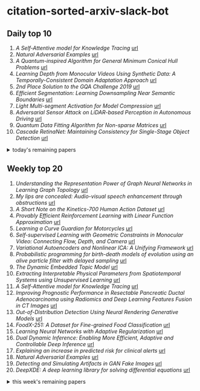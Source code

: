 # citation-sorted-arxiv-slack-bot

## Daily top 10
1. *A Self-Attentive model for Knowledge Tracing* [url](http://arxiv.org/abs/1907.06837v1)
2. *Natural Adversarial Examples* [url](http://arxiv.org/abs/1907.07174v1)
3. *A Quantum-inspired Algorithm for General Minimum Conical Hull Problems* [url](http://arxiv.org/abs/1907.06814v1)
4. *Learning Depth from Monocular Videos Using Synthetic Data: A Temporally-Consistent Domain Adaptation Approach* [url](http://arxiv.org/abs/1907.06882v1)
5. *2nd Place Solution to the GQA Challenge 2019* [url](http://arxiv.org/abs/1907.06794v1)
6. *Efficient Segmentation: Learning Downsampling Near Semantic Boundaries* [url](http://arxiv.org/abs/1907.07156v1)
7. *Light Multi-segment Activation for Model Compression* [url](http://arxiv.org/abs/1907.06870v1)
8. *Adversarial Sensor Attack on LiDAR-based Perception in Autonomous Driving* [url](http://arxiv.org/abs/1907.06826v1)
9. *Quantum Data Fitting Algorithm for Non-sparse Matrices* [url](http://arxiv.org/abs/1907.06949v1)
10. *Cascade RetinaNet: Maintaining Consistency for Single-Stage Object Detection* [url](http://arxiv.org/abs/1907.06881v1)
<details><summary>today's remaining papers</summary>
  <ol start=11>
    <li><i>Uncertainty-aware Self-ensembling Model for Semi-supervised 3D Left Atrium Segmentation</i> <a href="http://arxiv.org/abs/1907.07034v1">url</a></li>
    <li><i>A General Framework for Uncertainty Estimation in Deep Learning</i> <a href="http://arxiv.org/abs/1907.06890v1">url</a></li>
    <li><i>Latent Adversarial Defence with Boundary-guided Generation</i> <a href="http://arxiv.org/abs/1907.07001v1">url</a></li>
    <li><i>Anatomically-Informed Multiple Linear Assignment Problems for White Matter Bundle Segmentation</i> <a href="http://arxiv.org/abs/1907.07077v1">url</a></li>
    <li><i>Are We Really Making Much Progress? A Worrying Analysis of Recent Neural Recommendation Approaches</i> <a href="http://arxiv.org/abs/1907.06902v1">url</a></li>
    <li><i>Perception of visual numerosity in humans and machines</i> <a href="http://arxiv.org/abs/1907.06996v1">url</a></li>
    <li><i>Stochastic gradient Markov chain Monte Carlo</i> <a href="http://arxiv.org/abs/1907.06986v1">url</a></li>
    <li><i>Single-bit-per-weight deep convolutional neural networks without batch-normalization layers for embedded systems</i> <a href="http://arxiv.org/abs/1907.06916v1">url</a></li>
    <li><i>Semi-supervised Breast Lesion Detection in Ultrasound Video Based on Temporal Coherence</i> <a href="http://arxiv.org/abs/1907.06941v1">url</a></li>
    <li><i>On the ''steerability" of generative adversarial networks</i> <a href="http://arxiv.org/abs/1907.07171v1">url</a></li>
    <li><i>A Unified Deep Framework for Joint 3D Pose Estimation and Action Recognition from a Single RGB Camera</i> <a href="http://arxiv.org/abs/1907.06968v1">url</a></li>
    <li><i>Machine learning without a feature set for detecting bursts in the EEG of preterm infants</i> <a href="http://arxiv.org/abs/1907.06943v1">url</a></li>
    <li><i>Separable Convolutional LSTMs for Faster Video Segmentation</i> <a href="http://arxiv.org/abs/1907.06876v1">url</a></li>
    <li><i>Neural Language Model Based Training Data Augmentation for Weakly Supervised Early Rumor Detection</i> <a href="http://arxiv.org/abs/1907.07033v1">url</a></li>
    <li><i>How much real data do we actually need: Analyzing object detection performance using synthetic and real data</i> <a href="http://arxiv.org/abs/1907.07061v1">url</a></li>
    <li><i>X-Net: Brain Stroke Lesion Segmentation Based on Depthwise Separable Convolution and Long-range Dependencies</i> <a href="http://arxiv.org/abs/1907.07000v1">url</a></li>
    <li><i>Adaptive Prior Selection for Repertoire-based Online Learning in Robotics</i> <a href="http://arxiv.org/abs/1907.07029v1">url</a></li>
    <li><i>Pedestrian Tracking by Probabilistic Data Association and Correspondence Embeddings</i> <a href="http://arxiv.org/abs/1907.07045v1">url</a></li>
    <li><i>AirwayNet: A Voxel-Connectivity Aware Approach for Accurate Airway Segmentation Using Convolutional Neural Networks</i> <a href="http://arxiv.org/abs/1907.06852v1">url</a></li>
    <li><i>Efficient Autonomy Validation in Simulation with Adaptive Stress Testing</i> <a href="http://arxiv.org/abs/1907.06795v1">url</a></li>
    <li><i>Instant Motion Tracking and Its Applications to Augmented Reality</i> <a href="http://arxiv.org/abs/1907.06796v1">url</a></li>
    <li><i>Improved Reinforcement Learning through Imitation Learning Pretraining Towards Image-based Autonomous Driving</i> <a href="http://arxiv.org/abs/1907.06838v1">url</a></li>
    <li><i>Meta-Learning for Black-box Optimization</i> <a href="http://arxiv.org/abs/1907.06901v1">url</a></li>
    <li><i>Explaining Classifiers with Causal Concept Effect (CaCE)</i> <a href="http://arxiv.org/abs/1907.07165v1">url</a></li>
    <li><i>CLCI-Net: Cross-Level fusion and Context Inference Networks for Lesion Segmentation of Chronic Stroke</i> <a href="http://arxiv.org/abs/1907.07008v1">url</a></li>
    <li><i>Mediation Challenges and Socio-Technical Gaps for Explainable Deep Learning Applications</i> <a href="http://arxiv.org/abs/1907.07178v1">url</a></li>
    <li><i>Fused Detection of Retinal Biomarkers in OCT Volumes</i> <a href="http://arxiv.org/abs/1907.06955v1">url</a></li>
    <li><i>Improving Semantic Segmentation via Dilated Affinity</i> <a href="http://arxiv.org/abs/1907.07011v1">url</a></li>
    <li><i>Selection Heuristics on Semantic Genetic Programming for Classification Problems</i> <a href="http://arxiv.org/abs/1907.07066v1">url</a></li>
    <li><i>Fast, Provably convergent IRLS Algorithm for p-norm Linear Regression</i> <a href="http://arxiv.org/abs/1907.07167v1">url</a></li>
    <li><i>Structured Variational Inference in Unstable Gaussian Process State Space Models</i> <a href="http://arxiv.org/abs/1907.07035v1">url</a></li>
    <li><i>The Tradeoff Between Privacy and Accuracy in Anomaly Detection Using Federated XGBoost</i> <a href="http://arxiv.org/abs/1907.07157v1">url</a></li>
    <li><i>The Bregman-Tweedie Classification Model</i> <a href="http://arxiv.org/abs/1907.06923v1">url</a></li>
    <li><i>An Inter-Layer Weight Prediction and Quantization for Deep Neural Networks based on a Smoothly Varying Weight Hypothesis</i> <a href="http://arxiv.org/abs/1907.06835v1">url</a></li>
    <li><i>Data Selection for training Semantic Segmentation CNNs with cross-dataset weak supervision</i> <a href="http://arxiv.org/abs/1907.07023v1">url</a></li>
    <li><i>The Quantum Version Of Classification Decision Tree Constructing Algorithm C5.0</i> <a href="http://arxiv.org/abs/1907.06840v1">url</a></li>
    <li><i>Mango Tree Net -- A fully convolutional network for semantic segmentation and individual crown detection of mango trees</i> <a href="http://arxiv.org/abs/1907.06915v1">url</a></li>
    <li><i>Deep inspection: an electrical distribution pole parts study via deep neural networks</i> <a href="http://arxiv.org/abs/1907.06844v1">url</a></li>
    <li><i>Stereo-based terrain traversability analysis using normal-based segmentation and superpixel surface analysis</i> <a href="http://arxiv.org/abs/1907.06823v1">url</a></li>
    <li><i>Evaluating Explanation Without Ground Truth in Interpretable Machine Learning</i> <a href="http://arxiv.org/abs/1907.06831v1">url</a></li>
    <li><i>Predicting Next-Season Designs on High Fashion Runway</i> <a href="http://arxiv.org/abs/1907.07161v1">url</a></li>
    <li><i>Speed estimation evaluation on the KITTI benchmark based on motion and monocular depth information</i> <a href="http://arxiv.org/abs/1907.06989v1">url</a></li>
    <li><i>Information processing constraints in travel behaviour modelling: A generative learning approach</i> <a href="http://arxiv.org/abs/1907.07036v1">url</a></li>
    <li><i>EnforceNet: Monocular Camera Localization in Large Scale Indoor Sparse LiDAR Point Cloud</i> <a href="http://arxiv.org/abs/1907.07160v1">url</a></li>
    <li><i>A Two-Stage Approach to Multivariate Linear Regression with Sparsely Mismatched Data</i> <a href="http://arxiv.org/abs/1907.07148v1">url</a></li>
    <li><i>SGD momentum optimizer with step estimation by online parabola model</i> <a href="http://arxiv.org/abs/1907.07063v1">url</a></li>
    <li><i>Random projections and sampling algorithms for clustering of high-dimensional polygonal curves</i> <a href="http://arxiv.org/abs/1907.06969v1">url</a></li>
    <li><i>Human Pose Estimation for Real-World Crowded Scenarios</i> <a href="http://arxiv.org/abs/1907.06922v1">url</a></li>
    <li><i>The continuous Bernoulli: fixing a pervasive error in variational autoencoders</i> <a href="http://arxiv.org/abs/1907.06845v1">url</a></li>
    <li><i>Graph Interpolating Activation Improves Both Natural and Robust Accuracies in Data-Efficient Deep Learning</i> <a href="http://arxiv.org/abs/1907.06800v1">url</a></li>
  </ol>
</details>

## Weekly top 20
1. *Understanding the Representation Power of Graph Neural Networks in Learning Graph Topology* [url](http://arxiv.org/abs/1907.05008v1)
2. *My lips are concealed: Audio-visual speech enhancement through obstructions* [url](http://arxiv.org/abs/1907.04975v1)
3. *A Short Note on the Kinetics-700 Human Action Dataset* [url](http://arxiv.org/abs/1907.06987v1)
4. *Provably Efficient Reinforcement Learning with Linear Function Approximation* [url](http://arxiv.org/abs/1907.05388v1)
5. *Learning a Curve Guardian for Motorcycles* [url](http://arxiv.org/abs/1907.05738v1)
6. *Self-supervised Learning with Geometric Constraints in Monocular Video: Connecting Flow, Depth, and Camera* [url](http://arxiv.org/abs/1907.05820v1)
7. *Variational Autoencoders and Nonlinear ICA: A Unifying Framework* [url](http://arxiv.org/abs/1907.04809v1)
8. *Probabilistic programming for birth-death models of evolution using an alive particle filter with delayed sampling* [url](http://arxiv.org/abs/1907.04615v1)
9. *The Dynamic Embedded Topic Model* [url](http://arxiv.org/abs/1907.05545v1)
10. *Extracting Interpretable Physical Parameters from Spatiotemporal Systems using Unsupervised Learning* [url](http://arxiv.org/abs/1907.06011v1)
11. *A Self-Attentive model for Knowledge Tracing* [url](http://arxiv.org/abs/1907.06837v1)
12. *Improving Prognostic Performance in Resectable Pancreatic Ductal Adenocarcinoma using Radiomics and Deep Learning Features Fusion in CT Images* [url](http://arxiv.org/abs/1907.04822v1)
13. *Out-of-Distribution Detection Using Neural Rendering Generative Models* [url](http://arxiv.org/abs/1907.04572v1)
14. *FoodX-251: A Dataset for Fine-grained Food Classification* [url](http://arxiv.org/abs/1907.06167v1)
15. *Learning Neural Networks with Adaptive Regularization* [url](http://arxiv.org/abs/1907.06288v1)
16. *Dual Dynamic Inference: Enabling More Efficient, Adaptive and Controllable Deep Inference* [url](http://arxiv.org/abs/1907.04523v1)
17. *Explaining an increase in predicted risk for clinical alerts* [url](http://arxiv.org/abs/1907.04911v1)
18. *Natural Adversarial Examples* [url](http://arxiv.org/abs/1907.07174v1)
19. *Detecting and Simulating Artifacts in GAN Fake Images* [url](http://arxiv.org/abs/1907.06515v1)
20. *DeepXDE: A deep learning library for solving differential equations* [url](http://arxiv.org/abs/1907.04502v1)
<details><summary>this week's remaining papers</summary>
  <ol start=21>
    <li><i>A Quantum-inspired Algorithm for General Minimum Conical Hull Problems</i> <a href="http://arxiv.org/abs/1907.06814v1">url</a></li>
    <li><i>Learning Depth from Monocular Videos Using Synthetic Data: A Temporally-Consistent Domain Adaptation Approach</i> <a href="http://arxiv.org/abs/1907.06882v1">url</a></li>
    <li><i>Efficient Video Generation on Complex Datasets</i> <a href="http://arxiv.org/abs/1907.06571v1">url</a></li>
    <li><i>Slow Feature Analysis for Human Action Recognition</i> <a href="http://arxiv.org/abs/1907.06670v1">url</a></li>
    <li><i>ALFA: Agglomerative Late Fusion Algorithm for Object Detection</i> <a href="http://arxiv.org/abs/1907.06067v1">url</a></li>
    <li><i>Neural Embedding for Physical Manipulations</i> <a href="http://arxiv.org/abs/1907.06143v1">url</a></li>
    <li><i>Enhanced generative adversarial network for 3D brain MRI super-resolution</i> <a href="http://arxiv.org/abs/1907.04835v1">url</a></li>
    <li><i>Large Memory Layers with Product Keys</i> <a href="http://arxiv.org/abs/1907.05242v1">url</a></li>
    <li><i>And the Bit Goes Down: Revisiting the Quantization of Neural Networks</i> <a href="http://arxiv.org/abs/1907.05686v1">url</a></li>
    <li><i>Enabling Multi-Shell b-Value Generalizability of Data-Driven Diffusion Models with Deep SHORE</i> <a href="http://arxiv.org/abs/1907.06319v1">url</a></li>
    <li><i>2nd Place Solution to the GQA Challenge 2019</i> <a href="http://arxiv.org/abs/1907.06794v1">url</a></li>
    <li><i>Efficient Segmentation: Learning Downsampling Near Semantic Boundaries</i> <a href="http://arxiv.org/abs/1907.07156v1">url</a></li>
    <li><i>Deep Model Compression via Filter Auto-sampling</i> <a href="http://arxiv.org/abs/1907.05642v1">url</a></li>
    <li><i>Evolutionary Multi-Objective Optimization Driven by Generative Adversarial Networks</i> <a href="http://arxiv.org/abs/1907.04482v1">url</a></li>
    <li><i>Deep Sequential Mosaicking of Fetoscopic Videos</i> <a href="http://arxiv.org/abs/1907.06543v1">url</a></li>
    <li><i>Change point detection for graphical models in presence of missing values</i> <a href="http://arxiv.org/abs/1907.05409v1">url</a></li>
    <li><i>The Landscape of Non-convex Empirical Risk with Degenerate Population Risk</i> <a href="http://arxiv.org/abs/1907.05520v1">url</a></li>
    <li><i>What does it mean to understand a neural network?</i> <a href="http://arxiv.org/abs/1907.06374v1">url</a></li>
    <li><i>Grounding Value Alignment with Ethical Principles</i> <a href="http://arxiv.org/abs/1907.05447v1">url</a></li>
    <li><i>A Highly Efficient Distributed Deep Learning System For Automatic Speech Recognition</i> <a href="http://arxiv.org/abs/1907.05701v1">url</a></li>
    <li><i>MIPaaL: Mixed Integer Program as a Layer</i> <a href="http://arxiv.org/abs/1907.05912v1">url</a></li>
    <li><i>Batch-Shaped Channel Gated Networks</i> <a href="http://arxiv.org/abs/1907.06627v1">url</a></li>
    <li><i>Dual Extrapolation for Sparse Generalized Linear Models</i> <a href="http://arxiv.org/abs/1907.05830v1">url</a></li>
    <li><i>A Neural Architecture for Designing Truthful and Efficient Auctions</i> <a href="http://arxiv.org/abs/1907.05181v1">url</a></li>
    <li><i>A Modular Task-oriented Dialogue System Using a Neural Mixture-of-Experts</i> <a href="http://arxiv.org/abs/1907.05346v1">url</a></li>
    <li><i>GraphSAINT: Graph Sampling Based Inductive Learning Method</i> <a href="http://arxiv.org/abs/1907.04931v1">url</a></li>
    <li><i>Fetal Pose Estimation in Volumetric MRI using a 3D Convolution Neural Network</i> <a href="http://arxiv.org/abs/1907.04500v1">url</a></li>
    <li><i>LakhNES: Improving multi-instrumental music generation with cross-domain pre-training</i> <a href="http://arxiv.org/abs/1907.04868v1">url</a></li>
    <li><i>Adversarial Objects Against LiDAR-Based Autonomous Driving Systems</i> <a href="http://arxiv.org/abs/1907.05418v1">url</a></li>
    <li><i>Gesture-to-Gesture Translation in the Wild via Category-Independent Conditional Maps</i> <a href="http://arxiv.org/abs/1907.05916v1">url</a></li>
    <li><i>Activitynet 2019 Task 3: Exploring Contexts for Dense Captioning Events in Videos</i> <a href="http://arxiv.org/abs/1907.05092v1">url</a></li>
    <li><i>Light Multi-segment Activation for Model Compression</i> <a href="http://arxiv.org/abs/1907.06870v1">url</a></li>
    <li><i>Bayesian Synthesis of Probabilistic Programs for Automatic Data Modeling</i> <a href="http://arxiv.org/abs/1907.06249v1">url</a></li>
    <li><i>Adversarial Sensor Attack on LiDAR-based Perception in Autonomous Driving</i> <a href="http://arxiv.org/abs/1907.06826v1">url</a></li>
    <li><i>Assessing postural instability during cerebral hypoperfusion using sub-millimeter monocular 3D sway tracking</i> <a href="http://arxiv.org/abs/1907.05376v1">url</a></li>
    <li><i>Quantum Data Fitting Algorithm for Non-sparse Matrices</i> <a href="http://arxiv.org/abs/1907.06949v1">url</a></li>
    <li><i>Cascade RetinaNet: Maintaining Consistency for Single-Stage Object Detection</i> <a href="http://arxiv.org/abs/1907.06881v1">url</a></li>
    <li><i>Unsupervised Adversarial Attacks on Deep Feature-based Retrieval with GAN</i> <a href="http://arxiv.org/abs/1907.05793v1">url</a></li>
    <li><i>Environment Reconstruction with Hidden Confounders for Reinforcement Learning based Recommendation</i> <a href="http://arxiv.org/abs/1907.06584v1">url</a></li>
    <li><i>Faster Neural Network Training with Data Echoing</i> <a href="http://arxiv.org/abs/1907.05550v1">url</a></li>
    <li><i>Learning to Reason with Relational Video Representation for Question Answering</i> <a href="http://arxiv.org/abs/1907.04553v1">url</a></li>
    <li><i>Deep learning-based color holographic microscopy</i> <a href="http://arxiv.org/abs/1907.06727v1">url</a></li>
    <li><i>Uncertainty-aware Self-ensembling Model for Semi-supervised 3D Left Atrium Segmentation</i> <a href="http://arxiv.org/abs/1907.07034v1">url</a></li>
    <li><i>A General Framework for Uncertainty Estimation in Deep Learning</i> <a href="http://arxiv.org/abs/1907.06890v1">url</a></li>
    <li><i>Addressing Delayed Feedback for Continuous Training with Neural Networks in CTR prediction</i> <a href="http://arxiv.org/abs/1907.06558v1">url</a></li>
    <li><i>Multi-Task Recurrent Convolutional Network with Correlation Loss for Surgical Video Analysis</i> <a href="http://arxiv.org/abs/1907.06099v1">url</a></li>
    <li><i>Discriminative Active Learning</i> <a href="http://arxiv.org/abs/1907.06347v1">url</a></li>
    <li><i>Understanding Deep Learning Techniques for Image Segmentation</i> <a href="http://arxiv.org/abs/1907.06119v1">url</a></li>
    <li><i>AVD: Adversarial Video Distillation</i> <a href="http://arxiv.org/abs/1907.05640v1">url</a></li>
    <li><i>k-hop Graph Neural Networks</i> <a href="http://arxiv.org/abs/1907.06051v1">url</a></li>
    <li><i>Learning to learn with quantum neural networks via classical neural networks</i> <a href="http://arxiv.org/abs/1907.05415v1">url</a></li>
    <li><i>Rethinking RGB-D Salient Object Detection: Models, Datasets, and Large-Scale Benchmarks</i> <a href="http://arxiv.org/abs/1907.06781v1">url</a></li>
    <li><i>Exploration by Optimisation in Partial Monitoring</i> <a href="http://arxiv.org/abs/1907.05772v1">url</a></li>
    <li><i>Counterfactual Reasoning for Fair Clinical Risk Prediction</i> <a href="http://arxiv.org/abs/1907.06260v1">url</a></li>
    <li><i>Latent Adversarial Defence with Boundary-guided Generation</i> <a href="http://arxiv.org/abs/1907.07001v1">url</a></li>
    <li><i>Convergence Analysis of Machine Learning Algorithms for the Numerical Solution of Mean Field Control and Games: I -- The Ergodic Case</i> <a href="http://arxiv.org/abs/1907.05980v1">url</a></li>
    <li><i>Deep-Learning for Tidemark Segmentation in Human Osteochondral Tissues Imaged with Micro-computed Tomography</i> <a href="http://arxiv.org/abs/1907.05089v1">url</a></li>
    <li><i>Vision-and-Dialog Navigation</i> <a href="http://arxiv.org/abs/1907.04957v1">url</a></li>
    <li><i>Federated Reinforcement Distillation with Proxy Experience Memory</i> <a href="http://arxiv.org/abs/1907.06536v1">url</a></li>
    <li><i>Multi-hop Federated Private Data Augmentation with Sample Compression</i> <a href="http://arxiv.org/abs/1907.06426v1">url</a></li>
    <li><i>Noise-Stable Rigid Graphs for Euclidean Embedding</i> <a href="http://arxiv.org/abs/1907.06441v1">url</a></li>
    <li><i>Barnes-Hut Approximation for Point SetGeodesic Shooting</i> <a href="http://arxiv.org/abs/1907.04834v1">url</a></li>
    <li><i>Preselection Bandits under the Plackett-Luce Model</i> <a href="http://arxiv.org/abs/1907.06123v1">url</a></li>
    <li><i>Towards Probabilistic Generative Models Harnessing Graph Neural Networks for Disease-Gene Prediction</i> <a href="http://arxiv.org/abs/1907.05628v1">url</a></li>
    <li><i>Perturbation theory approach to study the latent space degeneracy of Variational Autoencoders</i> <a href="http://arxiv.org/abs/1907.05267v1">url</a></li>
    <li><i>Learning the Wireless V2I Channels Using Deep Neural Networks</i> <a href="http://arxiv.org/abs/1907.04831v1">url</a></li>
    <li><i>Multi-scale Graph-based Grading for Alzheimer's Disease Prediction</i> <a href="http://arxiv.org/abs/1907.06625v1">url</a></li>
    <li><i>Bayesian Optimization in Variational Latent Spaces with Dynamic Compression</i> <a href="http://arxiv.org/abs/1907.04796v1">url</a></li>
    <li><i>Revealing posturographic features associated with the risk of falling in patients with Parkinsonian syndromes via machine learning</i> <a href="http://arxiv.org/abs/1907.06614v1">url</a></li>
    <li><i>Anatomically-Informed Multiple Linear Assignment Problems for White Matter Bundle Segmentation</i> <a href="http://arxiv.org/abs/1907.07077v1">url</a></li>
    <li><i>Low-rank matrix completion and denoising under Poisson noise</i> <a href="http://arxiv.org/abs/1907.05325v1">url</a></li>
    <li><i>Cross-Domain Complementary Learning with Synthetic Data for Multi-Person Part Segmentation</i> <a href="http://arxiv.org/abs/1907.05193v1">url</a></li>
    <li><i>Why Blocking Targeted Adversarial Perturbations Impairs the Ability to Learn</i> <a href="http://arxiv.org/abs/1907.05718v1">url</a></li>
    <li><i>Are We Really Making Much Progress? A Worrying Analysis of Recent Neural Recommendation Approaches</i> <a href="http://arxiv.org/abs/1907.06902v1">url</a></li>
    <li><i>Perception of visual numerosity in humans and machines</i> <a href="http://arxiv.org/abs/1907.06996v1">url</a></li>
    <li><i>PC-DARTS: Partial Channel Connections for Memory-Efficient Differentiable Architecture Search</i> <a href="http://arxiv.org/abs/1907.05737v1">url</a></li>
    <li><i>Making AI Forget You: Data Deletion in Machine Learning</i> <a href="http://arxiv.org/abs/1907.05012v1">url</a></li>
    <li><i>Subspace Determination through Local Intrinsic Dimensional Decomposition: Theory and Experimentation</i> <a href="http://arxiv.org/abs/1907.06771v1">url</a></li>
    <li><i>Stochastic gradient Markov chain Monte Carlo</i> <a href="http://arxiv.org/abs/1907.06986v1">url</a></li>
    <li><i>R-Transformer: Recurrent Neural Network Enhanced Transformer</i> <a href="http://arxiv.org/abs/1907.05572v1">url</a></li>
    <li><i>Single-bit-per-weight deep convolutional neural networks without batch-normalization layers for embedded systems</i> <a href="http://arxiv.org/abs/1907.06916v1">url</a></li>
    <li><i>Sparse Networks from Scratch: Faster Training without Losing Performance</i> <a href="http://arxiv.org/abs/1907.04840v1">url</a></li>
    <li><i>Semi-supervised Breast Lesion Detection in Ultrasound Video Based on Temporal Coherence</i> <a href="http://arxiv.org/abs/1907.06941v1">url</a></li>
    <li><i>Sequence Level Semantics Aggregation for Video Object Detection</i> <a href="http://arxiv.org/abs/1907.06390v1">url</a></li>
    <li><i>Evaluation of Retinal Image Quality Assessment Networks in Different Color-spaces</i> <a href="http://arxiv.org/abs/1907.05345v1">url</a></li>
    <li><i>Gated-SCNN: Gated Shape CNNs for Semantic Segmentation</i> <a href="http://arxiv.org/abs/1907.05740v1">url</a></li>
    <li><i>More Supervision, Less Computation: Statistical-Computational Tradeoffs in Weakly Supervised Learning</i> <a href="http://arxiv.org/abs/1907.06257v1">url</a></li>
    <li><i>Smile, be Happy :) Emoji Embedding for Visual Sentiment Analysis</i> <a href="http://arxiv.org/abs/1907.06160v1">url</a></li>
    <li><i>Learning a Behavior Model of Hybrid Systems Through Combining Model-Based Testing and Machine Learning (Full Version)</i> <a href="http://arxiv.org/abs/1907.04708v1">url</a></li>
    <li><i>Gain with no Pain: Efficient Kernel-PCA by Nyström Sampling</i> <a href="http://arxiv.org/abs/1907.05226v1">url</a></li>
    <li><i>Striving for Simplicity in Off-policy Deep Reinforcement Learning</i> <a href="http://arxiv.org/abs/1907.04543v1">url</a></li>
    <li><i>On the ''steerability" of generative adversarial networks</i> <a href="http://arxiv.org/abs/1907.07171v1">url</a></li>
    <li><i>A Unified Deep Framework for Joint 3D Pose Estimation and Action Recognition from a Single RGB Camera</i> <a href="http://arxiv.org/abs/1907.06968v1">url</a></li>
    <li><i>Cataloging Accreted Stars within Gaia DR2 using Deep Learning</i> <a href="http://arxiv.org/abs/1907.06652v1">url</a></li>
    <li><i>Multi-Person tracking by multi-scale detection in Basketball scenarios</i> <a href="http://arxiv.org/abs/1907.04637v1">url</a></li>
    <li><i>Privileged Features Distillation for E-Commerce Recommendations</i> <a href="http://arxiv.org/abs/1907.05171v1">url</a></li>
    <li><i>Predicting engagement in online social networks: Challenges and opportunities</i> <a href="http://arxiv.org/abs/1907.05442v1">url</a></li>
    <li><i>Data-driven Policy on Feasibility Determination for the Train Shunting Problem</i> <a href="http://arxiv.org/abs/1907.04711v1">url</a></li>
    <li><i>Machine learning without a feature set for detecting bursts in the EEG of preterm infants</i> <a href="http://arxiv.org/abs/1907.06943v1">url</a></li>
    <li><i>Separable Convolutional LSTMs for Faster Video Segmentation</i> <a href="http://arxiv.org/abs/1907.06876v1">url</a></li>
    <li><i>ACTNET: end-to-end learning of feature activations and aggregation for effective instance image retrieval</i> <a href="http://arxiv.org/abs/1907.05794v1">url</a></li>
    <li><i>Interpretable Dynamics Models for Data-Efficient Reinforcement Learning</i> <a href="http://arxiv.org/abs/1907.04902v1">url</a></li>
    <li><i>A General Decoupled Learning Framework for Parameterized Image Operators</i> <a href="http://arxiv.org/abs/1907.05852v1">url</a></li>
    <li><i>Effective Incorporation of Speaker Information in Utterance Encoding in Dialog</i> <a href="http://arxiv.org/abs/1907.05599v1">url</a></li>
    <li><i>Justifying Diagnosis Decisions by Deep Neural Networks</i> <a href="http://arxiv.org/abs/1907.05671v1">url</a></li>
    <li><i>Using dynamic routing to extract intermediate features for developing scalable capsule networks</i> <a href="http://arxiv.org/abs/1907.06062v1">url</a></li>
    <li><i>Neural Language Model Based Training Data Augmentation for Weakly Supervised Early Rumor Detection</i> <a href="http://arxiv.org/abs/1907.07033v1">url</a></li>
    <li><i>The stochastic multi-gradient algorithm for multi-objective optimization and its application to supervised machine learning</i> <a href="http://arxiv.org/abs/1907.04472v1">url</a></li>
    <li><i>Robust GPU-based Virtual Reality Simulation of Radio Frequency Ablations for Various Needle Geometries and Locations</i> <a href="http://arxiv.org/abs/1907.05709v1">url</a></li>
    <li><i>Coarse Graining of Data via Inhomogeneous Diffusion Condensation</i> <a href="http://arxiv.org/abs/1907.04463v1">url</a></li>
    <li><i>Simple Kinematic Feedback Enhances Autonomous Learning in Bio-Inspired Tendon-Driven Systems</i> <a href="http://arxiv.org/abs/1907.04539v1">url</a></li>
    <li><i>DeepSUM: Deep neural network for Super-resolution of Unregistered Multitemporal images</i> <a href="http://arxiv.org/abs/1907.06490v1">url</a></li>
    <li><i>Efficient average-case population recovery in the presence of insertions and deletions</i> <a href="http://arxiv.org/abs/1907.05964v1">url</a></li>
    <li><i>Quantum and Classical Algorithms for Approximate Submodular Function Minimization</i> <a href="http://arxiv.org/abs/1907.05378v1">url</a></li>
    <li><i>How much real data do we actually need: Analyzing object detection performance using synthetic and real data</i> <a href="http://arxiv.org/abs/1907.07061v1">url</a></li>
    <li><i>Minimizers of the Empirical Risk and Risk Monotonicity</i> <a href="http://arxiv.org/abs/1907.05476v1">url</a></li>
    <li><i>Super-resolution meets machine learning: approximation of measures</i> <a href="http://arxiv.org/abs/1907.04895v1">url</a></li>
    <li><i>The Use of Gaussian Processes in System Identification</i> <a href="http://arxiv.org/abs/1907.06066v1">url</a></li>
    <li><i>FMRI data augmentation via synthesis</i> <a href="http://arxiv.org/abs/1907.06134v1">url</a></li>
    <li><i>Massively Multilingual Neural Machine Translation in the Wild: Findings and Challenges</i> <a href="http://arxiv.org/abs/1907.05019v1">url</a></li>
    <li><i>Improving 3D Object Detection for Pedestrians with Virtual Multi-View Synthesis Orientation Estimation</i> <a href="http://arxiv.org/abs/1907.06777v1">url</a></li>
    <li><i>Measuring the Transferability of Adversarial Examples</i> <a href="http://arxiv.org/abs/1907.06291v1">url</a></li>
    <li><i>Dual Adversarial Semantics-Consistent Network for Generalized Zero-Shot Learning</i> <a href="http://arxiv.org/abs/1907.05570v1">url</a></li>
    <li><i>Deep Active Learning for Axon-Myelin Segmentation on Histology Data</i> <a href="http://arxiv.org/abs/1907.05143v1">url</a></li>
    <li><i>Boosting Resolution and Recovering Texture of micro-CT Images with Deep Learning</i> <a href="http://arxiv.org/abs/1907.07131v1">url</a></li>
    <li><i>Learning better generative models for dexterous, single-view grasping of novel objects</i> <a href="http://arxiv.org/abs/1907.06053v1">url</a></li>
    <li><i>Tails of Triangular Flows</i> <a href="http://arxiv.org/abs/1907.04481v1">url</a></li>
    <li><i>Sparsely Activated Networks</i> <a href="http://arxiv.org/abs/1907.06592v1">url</a></li>
    <li><i>Autoencoding sensory substitution</i> <a href="http://arxiv.org/abs/1907.06286v1">url</a></li>
    <li><i>Towards Affordance Prediction with Vision via Task Oriented Grasp Quality Metrics</i> <a href="http://arxiv.org/abs/1907.04761v1">url</a></li>
    <li><i>Adaptive Context Encoding Module for Semantic Segmentation</i> <a href="http://arxiv.org/abs/1907.06082v1">url</a></li>
    <li><i>FIRE: Unsupervised bi-directional inter-modality registration using deep networks</i> <a href="http://arxiv.org/abs/1907.05062v1">url</a></li>
    <li><i>Coupled-Projection Residual Network for MRI Super-Resolution</i> <a href="http://arxiv.org/abs/1907.05598v1">url</a></li>
    <li><i>On Designing Machine Learning Models for Malicious Network Traffic Classification</i> <a href="http://arxiv.org/abs/1907.04846v1">url</a></li>
    <li><i>Neural Network-based Equalizer by Utilizing Coding Gain in Advance</i> <a href="http://arxiv.org/abs/1907.04980v1">url</a></li>
    <li><i>Quant GANs: Deep Generation of Financial Time Series</i> <a href="http://arxiv.org/abs/1907.06673v1">url</a></li>
    <li><i>General Board Game Playing for Education and Research in Generic AI Game Learning</i> <a href="http://arxiv.org/abs/1907.06508v1">url</a></li>
    <li><i>X-Net: Brain Stroke Lesion Segmentation Based on Depthwise Separable Convolution and Long-range Dependencies</i> <a href="http://arxiv.org/abs/1907.07000v1">url</a></li>
    <li><i>Adaptive Prior Selection for Repertoire-based Online Learning in Robotics</i> <a href="http://arxiv.org/abs/1907.07029v1">url</a></li>
    <li><i>Learning Key-Value Store Design</i> <a href="http://arxiv.org/abs/1907.05443v1">url</a></li>
    <li><i>Boosting Scene Character Recognition by Learning Canonical Forms of Glyphs</i> <a href="http://arxiv.org/abs/1907.05577v1">url</a></li>
    <li><i>Profiling based Out-of-core Hybrid Method for Large Neural Networks</i> <a href="http://arxiv.org/abs/1907.05013v1">url</a></li>
    <li><i>Beyond Imitation: Generative and Variational Choreography via Machine Learning</i> <a href="http://arxiv.org/abs/1907.05297v1">url</a></li>
    <li><i>Reinforcement Learning with Chromatic Networks</i> <a href="http://arxiv.org/abs/1907.06511v1">url</a></li>
    <li><i>Pedestrian Tracking by Probabilistic Data Association and Correspondence Embeddings</i> <a href="http://arxiv.org/abs/1907.07045v1">url</a></li>
    <li><i>Stateful Detection of Black-Box Adversarial Attacks</i> <a href="http://arxiv.org/abs/1907.05587v1">url</a></li>
    <li><i>Exploring Deep Anomaly Detection Methods Based on Capsule Net</i> <a href="http://arxiv.org/abs/1907.06312v1">url</a></li>
    <li><i>Disease classification of macular Optical Coherence Tomography scans using deep learning software: validation on independent, multi-centre data</i> <a href="http://arxiv.org/abs/1907.05164v1">url</a></li>
    <li><i>Graph-Structured Visual Imitation</i> <a href="http://arxiv.org/abs/1907.05518v1">url</a></li>
    <li><i>SynthText3D: Synthesizing Scene Text Images from 3D Virtual Worlds</i> <a href="http://arxiv.org/abs/1907.06007v1">url</a></li>
    <li><i>DisCoRL: Continual Reinforcement Learning via Policy Distillation</i> <a href="http://arxiv.org/abs/1907.05855v1">url</a></li>
    <li><i>Time2Vec: Learning a Vector Representation of Time</i> <a href="http://arxiv.org/abs/1907.05321v1">url</a></li>
    <li><i>Trust-Region Variational Inference with Gaussian Mixture Models</i> <a href="http://arxiv.org/abs/1907.04710v1">url</a></li>
    <li><i>A Stratification Approach to Partial Dependence for Codependent Variables</i> <a href="http://arxiv.org/abs/1907.06698v1">url</a></li>
    <li><i>Utilizing Eye Gaze to Enhance the Generalization of Imitation Networks to Unseen Environments</i> <a href="http://arxiv.org/abs/1907.04728v1">url</a></li>
    <li><i>Two-stream Spatiotemporal Feature for Video QA Task</i> <a href="http://arxiv.org/abs/1907.05006v1">url</a></li>
    <li><i>AirwayNet: A Voxel-Connectivity Aware Approach for Accurate Airway Segmentation Using Convolutional Neural Networks</i> <a href="http://arxiv.org/abs/1907.06852v1">url</a></li>
    <li><i>DOB-Net: Actively Rejecting Unknown Excessive Time-Varying Disturbances</i> <a href="http://arxiv.org/abs/1907.04514v1">url</a></li>
    <li><i>Assessing Transferability from Simulation to Reality for Reinforcement Learning</i> <a href="http://arxiv.org/abs/1907.04685v1">url</a></li>
    <li><i>Imitation-Projected Policy Gradient for Programmatic Reinforcement Learning</i> <a href="http://arxiv.org/abs/1907.05431v1">url</a></li>
    <li><i>Automated Real-time Anomaly Detection in Human Trajectories using Sequence to Sequence Networks</i> <a href="http://arxiv.org/abs/1907.05813v1">url</a></li>
    <li><i>Multifaceted Analysis of Fine-Tuning in Deep Model for Visual Recognition</i> <a href="http://arxiv.org/abs/1907.05099v1">url</a></li>
    <li><i>Efficient Autonomy Validation in Simulation with Adaptive Stress Testing</i> <a href="http://arxiv.org/abs/1907.06795v1">url</a></li>
    <li><i>Integrating the Data Augmentation Scheme with Various Classifiers for Acoustic Scene Modeling</i> <a href="http://arxiv.org/abs/1907.06639v1">url</a></li>
    <li><i>A Deep Reinforcement-Learning-based Driving Policy for Autonomous Road Vehicles</i> <a href="http://arxiv.org/abs/1907.05246v1">url</a></li>
    <li><i>Generative Modeling by Estimating Gradients of the Data Distribution</i> <a href="http://arxiv.org/abs/1907.05600v1">url</a></li>
    <li><i>Compressed Subspace Learning Based on Canonical Angle Preserving Property</i> <a href="http://arxiv.org/abs/1907.06166v1">url</a></li>
    <li><i>Diverse Trajectory Forecasting with Determinantal Point Processes</i> <a href="http://arxiv.org/abs/1907.04967v1">url</a></li>
    <li><i>Instant Motion Tracking and Its Applications to Augmented Reality</i> <a href="http://arxiv.org/abs/1907.06796v1">url</a></li>
    <li><i>Motion Planning Networks: Bridging the Gap Between Learning-based and Classical Motion Planners</i> <a href="http://arxiv.org/abs/1907.06013v1">url</a></li>
    <li><i>MeetUp! A Corpus of Joint Activity Dialogues in a Visual Environment</i> <a href="http://arxiv.org/abs/1907.05084v1">url</a></li>
    <li><i>Improving the Harmony of the Composite Image by Spatial-Separated Attention Module</i> <a href="http://arxiv.org/abs/1907.06406v1">url</a></li>
    <li><i>Experimental machine learning quantum homodyne tomography</i> <a href="http://arxiv.org/abs/1907.06589v1">url</a></li>
    <li><i>An Efficient Framework for Visible-Infrared Cross Modality Person Re-Identification</i> <a href="http://arxiv.org/abs/1907.06498v1">url</a></li>
    <li><i>PreCall: A Visual Interface for Threshold Optimization in ML Model Selection</i> <a href="http://arxiv.org/abs/1907.05131v1">url</a></li>
    <li><i>Proximal Policy Optimization with Mixed Distributed Training</i> <a href="http://arxiv.org/abs/1907.06479v1">url</a></li>
    <li><i>BlazeFace: Sub-millisecond Neural Face Detection on Mobile GPUs</i> <a href="http://arxiv.org/abs/1907.05047v1">url</a></li>
    <li><i>Robust Variational Autoencoders for Outlier Detection in Mixed-Type Data</i> <a href="http://arxiv.org/abs/1907.06671v1">url</a></li>
    <li><i>A Dual Memory Structure for Efficient Use of Replay Memory in Deep Reinforcement Learning</i> <a href="http://arxiv.org/abs/1907.06396v1">url</a></li>
    <li><i>Markov Decision Process for MOOC users behavioral inference</i> <a href="http://arxiv.org/abs/1907.04723v1">url</a></li>
    <li><i>Improved Reinforcement Learning through Imitation Learning Pretraining Towards Image-based Autonomous Driving</i> <a href="http://arxiv.org/abs/1907.06838v1">url</a></li>
    <li><i>Meta-Learning for Black-box Optimization</i> <a href="http://arxiv.org/abs/1907.06901v1">url</a></li>
    <li><i>Fully Convolutional Networks for Handwriting Recognition</i> <a href="http://arxiv.org/abs/1907.04888v1">url</a></li>
    <li><i>Real-time Facial Surface Geometry from Monocular Video on Mobile GPUs</i> <a href="http://arxiv.org/abs/1907.06724v1">url</a></li>
    <li><i>Generalized Rank Minimization based Group Sparse Coding for Low-level Image Restoration via Dictionary Learning</i> <a href="http://arxiv.org/abs/1907.04699v1">url</a></li>
    <li><i>Online-Learning for min-max discrete problems</i> <a href="http://arxiv.org/abs/1907.05944v1">url</a></li>
    <li><i>SynthCity: A large scale synthetic point cloud</i> <a href="http://arxiv.org/abs/1907.04758v1">url</a></li>
    <li><i>Explaining Classifiers with Causal Concept Effect (CaCE)</i> <a href="http://arxiv.org/abs/1907.07165v1">url</a></li>
    <li><i>Joint Learning of Multiple Image Restoration Tasks</i> <a href="http://arxiv.org/abs/1907.04508v1">url</a></li>
    <li><i>Progressive Wasserstein Barycenters of Persistence Diagrams</i> <a href="http://arxiv.org/abs/1907.04565v1">url</a></li>
    <li><i>Perceptually Motivated Method for Image Inpainting Comparison</i> <a href="http://arxiv.org/abs/1907.06296v1">url</a></li>
    <li><i>Label Aware Graph Convolutional Network -- Not All Edges Deserve Your Attention</i> <a href="http://arxiv.org/abs/1907.04707v1">url</a></li>
    <li><i>Seeker based Adaptive Guidance via Reinforcement Meta-Learning Applied to Asteroid Close Proximity Operations</i> <a href="http://arxiv.org/abs/1907.06098v1">url</a></li>
    <li><i>Deep auscultation: Predicting respiratory anomalies and diseases via recurrent neural networks</i> <a href="http://arxiv.org/abs/1907.05708v1">url</a></li>
    <li><i>The FAST Algorithm for Submodular Maximization</i> <a href="http://arxiv.org/abs/1907.06173v1">url</a></li>
    <li><i>RL-RRT: Kinodynamic Motion Planning via Learning Reachability Estimators from RL Policies</i> <a href="http://arxiv.org/abs/1907.04799v1">url</a></li>
    <li><i>AMAD: Adversarial Multiscale Anomaly Detection on High-Dimensional and Time-Evolving Categorical Data</i> <a href="http://arxiv.org/abs/1907.06582v1">url</a></li>
    <li><i>Markov chain Monte Carlo algorithms with sequential proposals</i> <a href="http://arxiv.org/abs/1907.06544v1">url</a></li>
    <li><i>Analysis of Ward's Method</i> <a href="http://arxiv.org/abs/1907.05094v1">url</a></li>
    <li><i>Productization Challenges of Contextual Multi-Armed Bandits</i> <a href="http://arxiv.org/abs/1907.04884v1">url</a></li>
    <li><i>CLCI-Net: Cross-Level fusion and Context Inference Networks for Lesion Segmentation of Chronic Stroke</i> <a href="http://arxiv.org/abs/1907.07008v1">url</a></li>
    <li><i>Rethink Global Reward Game and Credit Assignment in Multi-agent Reinforcement Learning</i> <a href="http://arxiv.org/abs/1907.05707v1">url</a></li>
    <li><i>An Intrinsically-Motivated Approach for Learning Highly Exploring and Fast Mixing Policies</i> <a href="http://arxiv.org/abs/1907.04662v1">url</a></li>
    <li><i>Learning Complex Basis Functions for Invariant Representations of Audio</i> <a href="http://arxiv.org/abs/1907.05982v1">url</a></li>
    <li><i>Graph Neural Based End-to-end Data Association Framework for Online Multiple-Object Tracking</i> <a href="http://arxiv.org/abs/1907.05315v1">url</a></li>
    <li><i>Efficient Semantic Scene Completion Network with Spatial Group Convolution</i> <a href="http://arxiv.org/abs/1907.05091v1">url</a></li>
    <li><i>Mediation Challenges and Socio-Technical Gaps for Explainable Deep Learning Applications</i> <a href="http://arxiv.org/abs/1907.07178v1">url</a></li>
    <li><i>PPO Dash: Improving Generalization in Deep Reinforcement Learning</i> <a href="http://arxiv.org/abs/1907.06704v1">url</a></li>
    <li><i>Multi-Element Long Distance Dependencies: Using SPk Languages to Explore the Characteristics of Long-Distance Dependencies</i> <a href="http://arxiv.org/abs/1907.06048v1">url</a></li>
    <li><i>Multiscale Principle of Relevant Information for Hyperspectral Image Classification</i> <a href="http://arxiv.org/abs/1907.06022v1">url</a></li>
    <li><i>Deep Multi Label Classification in Affine Subspaces</i> <a href="http://arxiv.org/abs/1907.04563v1">url</a></li>
    <li><i>Learning a Static Bug Finder from Data</i> <a href="http://arxiv.org/abs/1907.05579v1">url</a></li>
    <li><i>Bringing Giant Neural Networks Down to Earth with Unlabeled Data</i> <a href="http://arxiv.org/abs/1907.06065v1">url</a></li>
    <li><i>A machine learning framework for computationally expensive transient models</i> <a href="http://arxiv.org/abs/1907.05928v1">url</a></li>
    <li><i>Aggregate-Eliminate-Predict: Detecting Adverse Drug Events from Heterogeneous Electronic Health Records</i> <a href="http://arxiv.org/abs/1907.06058v1">url</a></li>
    <li><i>On the Global Convergence of Actor-Critic: A Case for Linear Quadratic Regulator with Ergodic Cost</i> <a href="http://arxiv.org/abs/1907.06246v1">url</a></li>
    <li><i>Voice Pathology Detection Using Deep Learning: a Preliminary Study</i> <a href="http://arxiv.org/abs/1907.05905v1">url</a></li>
    <li><i>Towards Robust Voice Pathology Detection</i> <a href="http://arxiv.org/abs/1907.06129v1">url</a></li>
    <li><i>Fused Detection of Retinal Biomarkers in OCT Volumes</i> <a href="http://arxiv.org/abs/1907.06955v1">url</a></li>
    <li><i>Haar Transforms for Graph Neural Networks</i> <a href="http://arxiv.org/abs/1907.04786v1">url</a></li>
    <li><i>Task Selection Policies for Multitask Learning</i> <a href="http://arxiv.org/abs/1907.06214v1">url</a></li>
    <li><i>Computational Concentration of Measure: Optimal Bounds, Reductions, and More</i> <a href="http://arxiv.org/abs/1907.05401v1">url</a></li>
    <li><i>Concept-Centric Visual Turing Tests for Method Validation</i> <a href="http://arxiv.org/abs/1907.06414v1">url</a></li>
    <li><i>Tiny-Inception-ResNet-v2: Using Deep Learning for Eliminating Bonded Labors of Brick Kilns in South Asia</i> <a href="http://arxiv.org/abs/1907.05552v1">url</a></li>
    <li><i>Feature space transformations and model selection to improve the performance of classifiers</i> <a href="http://arxiv.org/abs/1907.06258v1">url</a></li>
    <li><i>Time series cluster kernels to exploit informative missingness and incomplete label information</i> <a href="http://arxiv.org/abs/1907.05251v1">url</a></li>
    <li><i>Improving Semantic Segmentation via Dilated Affinity</i> <a href="http://arxiv.org/abs/1907.07011v1">url</a></li>
    <li><i>Warfarin dose estimation on multiple datasets with automated hyperparameter optimisation and a novel software framework</i> <a href="http://arxiv.org/abs/1907.05363v1">url</a></li>
    <li><i>Forecasting remaining useful life: Interpretable deep learning approach via variational Bayesian inferences</i> <a href="http://arxiv.org/abs/1907.05146v1">url</a></li>
    <li><i>Generating All the Roads to Rome: Road Layout Randomization for Improved Road Marking Segmentation</i> <a href="http://arxiv.org/abs/1907.04569v1">url</a></li>
    <li><i>Estimation and Feature Selection in Mixtures of Generalized Linear Experts Models</i> <a href="http://arxiv.org/abs/1907.06994v1">url</a></li>
    <li><i>A Causal Bayesian Networks Viewpoint on Fairness</i> <a href="http://arxiv.org/abs/1907.06430v1">url</a></li>
    <li><i>Online Inference and Detection of Curbs in Partially Occluded Scenes with Sparse LIDAR</i> <a href="http://arxiv.org/abs/1907.05375v1">url</a></li>
    <li><i>Differentiable Bayesian Neural Network Inference for Data Streams</i> <a href="http://arxiv.org/abs/1907.05911v1">url</a></li>
    <li><i>Modeling the Uncertainty in Electronic Health Records: a Bayesian Deep Learning Approach</i> <a href="http://arxiv.org/abs/1907.06162v1">url</a></li>
    <li><i>Predicting Merge Conflicts in Collaborative Software Development</i> <a href="http://arxiv.org/abs/1907.06274v1">url</a></li>
    <li><i>Laplacian-regularized graph bandits: Algorithms and theoretical analysis</i> <a href="http://arxiv.org/abs/1907.05632v1">url</a></li>
    <li><i>Freeze and Chaos for DNNs: an NTK view of Batch Normalization, Checkerboard and Boundary Effects</i> <a href="http://arxiv.org/abs/1907.05715v1">url</a></li>
    <li><i>On the Optimality of Trees Generated by ID3</i> <a href="http://arxiv.org/abs/1907.05444v1">url</a></li>
    <li><i>Artificial Intelligence as a Services (AI-aaS) on Software-Defined Infrastructure</i> <a href="http://arxiv.org/abs/1907.05505v1">url</a></li>
    <li><i>Selection Heuristics on Semantic Genetic Programming for Classification Problems</i> <a href="http://arxiv.org/abs/1907.07066v1">url</a></li>
    <li><i>Performance Boundary Identification for the Evaluation of Automated Vehicles using Gaussian Process Classification</i> <a href="http://arxiv.org/abs/1907.05364v1">url</a></li>
    <li><i>Fast, Provably convergent IRLS Algorithm for p-norm Linear Regression</i> <a href="http://arxiv.org/abs/1907.07167v1">url</a></li>
    <li><i>Aesthetic Attributes Assessment of Images</i> <a href="http://arxiv.org/abs/1907.04983v1">url</a></li>
    <li><i>Regularized HessELM and Inclined Entropy Measurement for Congestive Heart Failure Prediction</i> <a href="http://arxiv.org/abs/1907.05888v1">url</a></li>
    <li><i>On improving learning capability of ELM and an application to brain-computer interface</i> <a href="http://arxiv.org/abs/1907.06633v1">url</a></li>
    <li><i>Deep Learning with ConvNET Predicts Imagery Tasks Through EEG</i> <a href="http://arxiv.org/abs/1907.05674v1">url</a></li>
    <li><i>Multi-layer Attention Mechanism for Speech Keyword Recognition</i> <a href="http://arxiv.org/abs/1907.04536v1">url</a></li>
    <li><i>A Electric Network Reconfiguration Strategy with Case-Based Reasoning for the Smart Grid</i> <a href="http://arxiv.org/abs/1907.05885v1">url</a></li>
    <li><i>Local Distribution Obfuscation via Probability Coupling</i> <a href="http://arxiv.org/abs/1907.05991v1">url</a></li>
    <li><i>Automatic Repair and Type Binding of Undeclared Variables using Neural Networks</i> <a href="http://arxiv.org/abs/1907.06205v1">url</a></li>
    <li><i>Safe Policy Improvement with Soft Baseline Bootstrapping</i> <a href="http://arxiv.org/abs/1907.05079v1">url</a></li>
    <li><i>Learning Self-Correctable Policies and Value Functions from Demonstrations with Negative Sampling</i> <a href="http://arxiv.org/abs/1907.05634v1">url</a></li>
    <li><i>Identifying Linear Models in Multi-Resolution Population Data using Minimum Description Length Principle to Predict Household Income</i> <a href="http://arxiv.org/abs/1907.05234v1">url</a></li>
    <li><i>Quick, Stat!: A Statistical Analysis of the Quick, Draw! Dataset</i> <a href="http://arxiv.org/abs/1907.06417v1">url</a></li>
    <li><i>Distributed Black-Box Optimization via Error Correcting Codes</i> <a href="http://arxiv.org/abs/1907.05984v1">url</a></li>
    <li><i>Structured Variational Inference in Unstable Gaussian Process State Space Models</i> <a href="http://arxiv.org/abs/1907.07035v1">url</a></li>
    <li><i>Neural Input Search for Large Scale Recommendation Models</i> <a href="http://arxiv.org/abs/1907.04471v1">url</a></li>
    <li><i>Medical Concept Representation Learning from Claims Data and Application to Health Plan Payment Risk Adjustment</i> <a href="http://arxiv.org/abs/1907.06600v1">url</a></li>
    <li><i>Neural News Recommendation with Attentive Multi-View Learning</i> <a href="http://arxiv.org/abs/1907.05576v1">url</a></li>
    <li><i>The Tradeoff Between Privacy and Accuracy in Anomaly Detection Using Federated XGBoost</i> <a href="http://arxiv.org/abs/1907.07157v1">url</a></li>
    <li><i>Controlling Model Complexity in Probabilistic Model-Based Dynamic Optimization of Neural Network Structures</i> <a href="http://arxiv.org/abs/1907.06341v1">url</a></li>
    <li><i>Mitigating the Hubness Problem for Zero-Shot Learning of 3D Objects</i> <a href="http://arxiv.org/abs/1907.06371v1">url</a></li>
    <li><i>Metamorphic Testing of a Deep Learning based Forecaster</i> <a href="http://arxiv.org/abs/1907.06632v1">url</a></li>
    <li><i>Robust Nonlinear Component Estimation with Tikhonov Regularization</i> <a href="http://arxiv.org/abs/1907.06496v1">url</a></li>
    <li><i>Hybrid Residual Attention Network for Single Image Super Resolution</i> <a href="http://arxiv.org/abs/1907.05514v1">url</a></li>
    <li><i>The Bregman-Tweedie Classification Model</i> <a href="http://arxiv.org/abs/1907.06923v1">url</a></li>
    <li><i>Multimodal deep networks for text and image-based document classification</i> <a href="http://arxiv.org/abs/1907.06370v1">url</a></li>
    <li><i>Image Evolution Trajectory Prediction and Classification from Baseline using Learning-based Patch Atlas Selection for Early Diagnosis</i> <a href="http://arxiv.org/abs/1907.06064v1">url</a></li>
    <li><i>An Inter-Layer Weight Prediction and Quantization for Deep Neural Networks based on a Smoothly Varying Weight Hypothesis</i> <a href="http://arxiv.org/abs/1907.06835v1">url</a></li>
    <li><i>Data Selection for training Semantic Segmentation CNNs with cross-dataset weak supervision</i> <a href="http://arxiv.org/abs/1907.07023v1">url</a></li>
    <li><i>Domain Adaptation-based Augmentation for Weakly Supervised Nuclei Detection</i> <a href="http://arxiv.org/abs/1907.04681v1">url</a></li>
    <li><i>Dunhuang Grotto Painting Dataset and Benchmark</i> <a href="http://arxiv.org/abs/1907.04589v1">url</a></li>
    <li><i>Can Unconditional Language Models Recover Arbitrary Sentences?</i> <a href="http://arxiv.org/abs/1907.04944v1">url</a></li>
    <li><i>Ranking sentences from product description & bullets for better search</i> <a href="http://arxiv.org/abs/1907.06330v1">url</a></li>
    <li><i>The Bach Doodle: Approachable music composition with machine learning at scale</i> <a href="http://arxiv.org/abs/1907.06637v1">url</a></li>
    <li><i>Image-Based Size Analysis of Agglomerated and Partially Sintered Particles via Convolutional Neural Networks</i> <a href="http://arxiv.org/abs/1907.05112v1">url</a></li>
    <li><i>Deep Lagrangian Networks for end-to-end learning of energy-based control for under-actuated systems</i> <a href="http://arxiv.org/abs/1907.04489v1">url</a></li>
    <li><i>Unsupervised Fault Detection in Varying Operating Conditions</i> <a href="http://arxiv.org/abs/1907.06481v1">url</a></li>
    <li><i>A Study and Analysis of a Feature Subset Selection Technique using Penguin Search Optimization Algorithm (FS-PeSOA)</i> <a href="http://arxiv.org/abs/1907.05943v1">url</a></li>
    <li><i>Motorway Traffic Flow Prediction using Advanced Deep Learning</i> <a href="http://arxiv.org/abs/1907.06356v1">url</a></li>
    <li><i>Low-supervision urgency detection and transfer in short crisis messages</i> <a href="http://arxiv.org/abs/1907.06745v1">url</a></li>
    <li><i>Towards Characterizing and Limiting Information Exposure in DNN Layers</i> <a href="http://arxiv.org/abs/1907.06034v1">url</a></li>
    <li><i>Topology Based Scalable Graph Kernels</i> <a href="http://arxiv.org/abs/1907.07129v1">url</a></li>
    <li><i>Mercem: Method Name Recommendation Based on Call Graph Embedding</i> <a href="http://arxiv.org/abs/1907.05690v1">url</a></li>
    <li><i>Tackling Graphical NLP problems with Graph Recurrent Networks</i> <a href="http://arxiv.org/abs/1907.06142v1">url</a></li>
    <li><i>RaKUn: Rank-based Keyword extraction via Unsupervised learning and Meta vertex aggregation</i> <a href="http://arxiv.org/abs/1907.06458v1">url</a></li>
    <li><i>Edge Heuristic GAN for Non-uniform Blind Deblurring</i> <a href="http://arxiv.org/abs/1907.05185v1">url</a></li>
    <li><i>Motion Segmentation Using Locally Affine Atom Voting</i> <a href="http://arxiv.org/abs/1907.06091v1">url</a></li>
    <li><i>Stochastic Convergence Results for Regularized Actor-Critic Methods</i> <a href="http://arxiv.org/abs/1907.06138v1">url</a></li>
    <li><i>Object Detection in Video with Spatial-temporal Context Aggregation</i> <a href="http://arxiv.org/abs/1907.04988v1">url</a></li>
    <li><i>Neural Networks as Explicit Word-Based Rules</i> <a href="http://arxiv.org/abs/1907.04613v1">url</a></li>
    <li><i>Learning to Handle Parameter Perturbations in Combinatorial Optimization: an Application to Facility Location</i> <a href="http://arxiv.org/abs/1907.05765v1">url</a></li>
    <li><i>The Quantum Version Of Classification Decision Tree Constructing Algorithm C5.0</i> <a href="http://arxiv.org/abs/1907.06840v1">url</a></li>
    <li><i>Extension of Sinkhorn Method: Optimal Movement Estimation of Agents Moving at Constant Velocity</i> <a href="http://arxiv.org/abs/1907.05036v1">url</a></li>
    <li><i>State Estimation in Visual Inertial Autonomous Helicopter Landing Using Optimisation on Manifold</i> <a href="http://arxiv.org/abs/1907.06247v1">url</a></li>
    <li><i>Recovery Guarantees for Compressible Signals with Adversarial Noise</i> <a href="http://arxiv.org/abs/1907.06565v1">url</a></li>
    <li><i>Saliency Maps Generation for Automatic Text Summarization</i> <a href="http://arxiv.org/abs/1907.05664v1">url</a></li>
    <li><i>A Dimension-free Algorithm for Contextual Continuum-armed Bandits</i> <a href="http://arxiv.org/abs/1907.06550v1">url</a></li>
    <li><i>A Novel User Representation Paradigm for Making Personalized Candidate Retrieval</i> <a href="http://arxiv.org/abs/1907.06323v1">url</a></li>
    <li><i>A Divide-and-Conquer Approach towards Understanding Deep Networks</i> <a href="http://arxiv.org/abs/1907.06194v1">url</a></li>
    <li><i>Mutual Reinforcement Learning</i> <a href="http://arxiv.org/abs/1907.06725v1">url</a></li>
    <li><i>Mango Tree Net -- A fully convolutional network for semantic segmentation and individual crown detection of mango trees</i> <a href="http://arxiv.org/abs/1907.06915v1">url</a></li>
    <li><i>Self-Regulated Interactive Sequence-to-Sequence Learning</i> <a href="http://arxiv.org/abs/1907.05190v1">url</a></li>
    <li><i>The Futility of Bias-Free Learning and Search</i> <a href="http://arxiv.org/abs/1907.06010v1">url</a></li>
    <li><i>MaskPlus: Improving Mask Generation for Instance Segmentation</i> <a href="http://arxiv.org/abs/1907.06713v1">url</a></li>
    <li><i>A New Benchmark and Approach for Fine-grained Cross-media Retrieval</i> <a href="http://arxiv.org/abs/1907.04476v1">url</a></li>
    <li><i>Regularizing Neural Networks for Future Trajectory Prediction via Inverse Reinforcement Learning</i> <a href="http://arxiv.org/abs/1907.04525v1">url</a></li>
    <li><i>Energy-Efficient Radio Resource Allocation for Federated Edge Learning</i> <a href="http://arxiv.org/abs/1907.06040v1">url</a></li>
    <li><i>Deep inspection: an electrical distribution pole parts study via deep neural networks</i> <a href="http://arxiv.org/abs/1907.06844v1">url</a></li>
    <li><i>Improving the Projection of Global Structures in Data through Spanning Trees</i> <a href="http://arxiv.org/abs/1907.05783v1">url</a></li>
    <li><i>Stereo-based terrain traversability analysis using normal-based segmentation and superpixel surface analysis</i> <a href="http://arxiv.org/abs/1907.06823v1">url</a></li>
    <li><i>Semi-supervised Feature-Level Attribute Manipulation for Fashion Image Retrieval</i> <a href="http://arxiv.org/abs/1907.05007v1">url</a></li>
    <li><i>MLR (Memory, Learning and Recognition): A General Cognitive Model -- applied to Intelligent Robots and Systems Control</i> <a href="http://arxiv.org/abs/1907.05553v1">url</a></li>
    <li><i>Evaluating Explanation Without Ground Truth in Interpretable Machine Learning</i> <a href="http://arxiv.org/abs/1907.06831v1">url</a></li>
    <li><i>M3D-RPN: Monocular 3D Region Proposal Network for Object Detection</i> <a href="http://arxiv.org/abs/1907.06038v1">url</a></li>
    <li><i>A Scalable Framework for Multilevel Streaming Data Analytics using Deep Learning</i> <a href="http://arxiv.org/abs/1907.06690v1">url</a></li>
    <li><i>Highly parallel algorithm for the Ising ground state searching problem</i> <a href="http://arxiv.org/abs/1907.05124v1">url</a></li>
    <li><i>Aerial Animal Biometrics: Individual Friesian Cattle Recovery and Visual Identification via an Autonomous UAV with Onboard Deep Inference</i> <a href="http://arxiv.org/abs/1907.05310v1">url</a></li>
    <li><i>Amplifying Rényi Differential Privacy via Shuffling</i> <a href="http://arxiv.org/abs/1907.05156v1">url</a></li>
    <li><i>Spatiotemporal Local Propagation</i> <a href="http://arxiv.org/abs/1907.05106v1">url</a></li>
    <li><i>On the Role of Time in Learning</i> <a href="http://arxiv.org/abs/1907.06198v1">url</a></li>
    <li><i>Predicting Next-Season Designs on High Fashion Runway</i> <a href="http://arxiv.org/abs/1907.07161v1">url</a></li>
    <li><i>Towards Near-imperceptible Steganographic Text</i> <a href="http://arxiv.org/abs/1907.06679v1">url</a></li>
    <li><i>A Conditional Wasserstein Generative Adversarial Network for Pixel-level Crack Detection using Video Extracted Images</i> <a href="http://arxiv.org/abs/1907.06014v1">url</a></li>
    <li><i>Efficient Pipeline for Camera Trap Image Review</i> <a href="http://arxiv.org/abs/1907.06772v1">url</a></li>
    <li><i>Toeplitz Inverse Covariance based Robust Speaker Clustering for Naturalistic Audio Streams</i> <a href="http://arxiv.org/abs/1907.05584v1">url</a></li>
    <li><i>Kernel Trajectory Maps for Multi-Modal Probabilistic Motion Prediction</i> <a href="http://arxiv.org/abs/1907.05127v1">url</a></li>
    <li><i>Micro-expression Action Unit Detection withSpatio-temporal Adaptive Pooling</i> <a href="http://arxiv.org/abs/1907.05023v1">url</a></li>
    <li><i>retina-VAE: Variationally Decoding the Spectrum of Macular Disease</i> <a href="http://arxiv.org/abs/1907.05195v1">url</a></li>
    <li><i>Real-time Hair Segmentation and Recoloring on Mobile GPUs</i> <a href="http://arxiv.org/abs/1907.06740v1">url</a></li>
    <li><i>Speed estimation evaluation on the KITTI benchmark based on motion and monocular depth information</i> <a href="http://arxiv.org/abs/1907.06989v1">url</a></li>
    <li><i>Activity2Vec: Learning ADL Embeddings from Sensor Data with a Sequence-to-Sequence Model</i> <a href="http://arxiv.org/abs/1907.05597v1">url</a></li>
    <li><i>Color Cerberus</i> <a href="http://arxiv.org/abs/1907.06483v1">url</a></li>
    <li><i>Information processing constraints in travel behaviour modelling: A generative learning approach</i> <a href="http://arxiv.org/abs/1907.07036v1">url</a></li>
    <li><i>Toward a Procedural Fruit Tree Rendering Framework for Image Analysis</i> <a href="http://arxiv.org/abs/1907.04759v1">url</a></li>
    <li><i>A Projectional Ansatz to Reconstruction</i> <a href="http://arxiv.org/abs/1907.04675v1">url</a></li>
    <li><i>Quantifying Error in the Presence of Confounders for Causal Inference</i> <a href="http://arxiv.org/abs/1907.04805v1">url</a></li>
    <li><i>Fast geodesic shooting for landmark matching using CUDA</i> <a href="http://arxiv.org/abs/1907.04839v1">url</a></li>
    <li><i>Acoustic Model Optimization Based On Evolutionary Stochastic Gradient Descent with Anchors for Automatic Speech Recognition</i> <a href="http://arxiv.org/abs/1907.04882v1">url</a></li>
    <li><i>The Design of Mutual Information</i> <a href="http://arxiv.org/abs/1907.06992v1">url</a></li>
    <li><i>One Shot Learning for Deformable Medical Image Registration and Periodic Motion Tracking</i> <a href="http://arxiv.org/abs/1907.04641v1">url</a></li>
    <li><i>Video Action Recognition Via Neural Architecture Searching</i> <a href="http://arxiv.org/abs/1907.04632v1">url</a></li>
    <li><i>Towards Explaining the Regularization Effect of Initial Large Learning Rate in Training Neural Networks</i> <a href="http://arxiv.org/abs/1907.04595v1">url</a></li>
    <li><i>Two-block vs. Multi-block ADMM: An empirical evaluation of convergence</i> <a href="http://arxiv.org/abs/1907.04524v1">url</a></li>
    <li><i>User Preference Prediction in Visual Data on Mobile Devices</i> <a href="http://arxiv.org/abs/1907.04519v1">url</a></li>
    <li><i>Metamorphic Detection of Adversarial Examples in Deep Learning Models With Affine Transformations</i> <a href="http://arxiv.org/abs/1907.04774v1">url</a></li>
    <li><i>Graph Interpolating Activation Improves Both Natural and Robust Accuracies in Data-Efficient Deep Learning</i> <a href="http://arxiv.org/abs/1907.06800v1">url</a></li>
    <li><i>A Model-based Approach for Sample-efficient Multi-task Reinforcement Learning</i> <a href="http://arxiv.org/abs/1907.04964v1">url</a></li>
    <li><i>Agile Domain Adaptation</i> <a href="http://arxiv.org/abs/1907.04978v1">url</a></li>
    <li><i>Unsupervised Automatic Building Extraction Using Active Contour Model on Unregistered Optical Imagery and Airborne LiDAR Data</i> <a href="http://arxiv.org/abs/1907.06206v1">url</a></li>
    <li><i>Finite-Time Performance Bounds and Adaptive Learning Rate Selection for Two Time-Scale Reinforcement Learning</i> <a href="http://arxiv.org/abs/1907.06290v1">url</a></li>
    <li><i>FastV2C-HandNet: Fast Voxel to Coordinate Hand Pose Estimation with 3D Convolutional Neural Networks</i> <a href="http://arxiv.org/abs/1907.06327v1">url</a></li>
    <li><i>Myers-Briggs Personality Classification and Personality-Specific Language Generation Using Pre-trained Language Models</i> <a href="http://arxiv.org/abs/1907.06333v1">url</a></li>
    <li><i>CA-RefineNet:A Dual Input WSI Image Segmentation Algorithm Based on Attention</i> <a href="http://arxiv.org/abs/1907.06358v1">url</a></li>
    <li><i>Sequential online prediction in the presence of outliers and change points: an instant temporal structure learning approach</i> <a href="http://arxiv.org/abs/1907.06377v1">url</a></li>
    <li><i>Dynamical Systems as Temporal Feature Spaces</i> <a href="http://arxiv.org/abs/1907.06382v1">url</a></li>
    <li><i>A study on the Interpretability of Neural Retrieval Models using DeepSHAP</i> <a href="http://arxiv.org/abs/1907.06484v1">url</a></li>
    <li><i>Improved Hybrid Layered Image Compression using Deep Learning and Traditional Codecs</i> <a href="http://arxiv.org/abs/1907.06566v1">url</a></li>
    <li><i>Agglomerative Attention</i> <a href="http://arxiv.org/abs/1907.06607v1">url</a></li>
    <li><i>Audits as Evidence: Experiments, Ensembles, and Enforcement</i> <a href="http://arxiv.org/abs/1907.06622v1">url</a></li>
    <li><i>Concentration of the matrix-valued minimum mean-square error in optimal Bayesian inference</i> <a href="http://arxiv.org/abs/1907.07103v1">url</a></li>
    <li><i>Padé Activation Units: End-to-end Learning of Flexible Activation Functions in Deep Networks</i> <a href="http://arxiv.org/abs/1907.06732v1">url</a></li>
    <li><i>AugLabel: Exploiting Word Representations to Augment Labels for Face Attribute Classification</i> <a href="http://arxiv.org/abs/1907.06757v1">url</a></li>
    <li><i>EnforceNet: Monocular Camera Localization in Large Scale Indoor Sparse LiDAR Point Cloud</i> <a href="http://arxiv.org/abs/1907.07160v1">url</a></li>
    <li><i>A Two-Stage Approach to Multivariate Linear Regression with Sparsely Mismatched Data</i> <a href="http://arxiv.org/abs/1907.07148v1">url</a></li>
    <li><i>SGD momentum optimizer with step estimation by online parabola model</i> <a href="http://arxiv.org/abs/1907.07063v1">url</a></li>
    <li><i>Random projections and sampling algorithms for clustering of high-dimensional polygonal curves</i> <a href="http://arxiv.org/abs/1907.06969v1">url</a></li>
    <li><i>Human Pose Estimation for Real-World Crowded Scenarios</i> <a href="http://arxiv.org/abs/1907.06922v1">url</a></li>
    <li><i>ThirdEye: Triplet Based Iris Recognition without Normalization</i> <a href="http://arxiv.org/abs/1907.06147v1">url</a></li>
    <li><i>Parameterized Exploration</i> <a href="http://arxiv.org/abs/1907.06090v1">url</a></li>
    <li><i>S&CNet: A Enhanced Coarse-to-fine Framework For Monocular Depth Completion</i> <a href="http://arxiv.org/abs/1907.06071v1">url</a></li>
    <li><i>Jointly Adversarial Network to Wavelength Compensation and Dehazing of Underwater Images</i> <a href="http://arxiv.org/abs/1907.05595v1">url</a></li>
    <li><i>Optimal Feature Transport for Cross-View Image Geo-Localization</i> <a href="http://arxiv.org/abs/1907.05021v1">url</a></li>
    <li><i>Machine Learning Kernel Method from a Quantum Generative Model</i> <a href="http://arxiv.org/abs/1907.05103v1">url</a></li>
    <li><i>Fairness without Regret</i> <a href="http://arxiv.org/abs/1907.05159v1">url</a></li>
    <li><i>Adaptive Deep Learning for High Dimensional Hamilton-Jacobi-Bellman Equations</i> <a href="http://arxiv.org/abs/1907.05317v1">url</a></li>
    <li><i>Three algorithms for solving high-dimensional fully-coupled FBSDEs through deep learning</i> <a href="http://arxiv.org/abs/1907.05327v1">url</a></li>
    <li><i>Single Image Super-Resolution via CNN Architectures and TV-TV Minimization</i> <a href="http://arxiv.org/abs/1907.05380v1">url</a></li>
    <li><i>Wind Estimation Using Quadcopter Motion: A Machine Learning Approach</i> <a href="http://arxiv.org/abs/1907.05720v1">url</a></li>
    <li><i>Online Learning to Estimate Warfarin Dose with Contextual Linear Bandits</i> <a href="http://arxiv.org/abs/1907.05496v1">url</a></li>
    <li><i>Learning Functions over Sets via Permutation Adversarial Networks</i> <a href="http://arxiv.org/abs/1907.05638v1">url</a></li>
    <li><i>Minimal Sample Subspace Learning: Theory and Algorithms</i> <a href="http://arxiv.org/abs/1907.06032v1">url</a></li>
    <li><i>VarGNet: Variable Group Convolutional Neural Network for Efficient Embedded Computing</i> <a href="http://arxiv.org/abs/1907.05653v1">url</a></li>
    <li><i>Virtual Adversarial Lipschitz Regularization</i> <a href="http://arxiv.org/abs/1907.05681v1">url</a></li>
    <li><i>Semi-Supervised Graph Embedding for Multi-Label Graph Node Classification</i> <a href="http://arxiv.org/abs/1907.05743v1">url</a></li>
    <li><i>Equiprobable mappings in weighted constraint grammars</i> <a href="http://arxiv.org/abs/1907.05839v1">url</a></li>
    <li><i>Augmenting Neural Nets with Symbolic Synthesis: Applications to Few-Shot Learning</i> <a href="http://arxiv.org/abs/1907.05878v1">url</a></li>
    <li><i>Deep network as memory space: complexity, generalization, disentangled representation and interpretability</i> <a href="http://arxiv.org/abs/1907.06572v1">url</a></li>
    <li><i>The continuous Bernoulli: fixing a pervasive error in variational autoencoders</i> <a href="http://arxiv.org/abs/1907.06845v1">url</a></li>
    <li><i>Structure-Aware Residual Pyramid Network for Monocular Depth Estimation</i> <a href="http://arxiv.org/abs/1907.06023v1">url</a></li>
    <li><i>Deep Lagrangian Networks: Using Physics as Model Prior for Deep Learning</i> <a href="http://arxiv.org/abs/1907.04490v1">url</a></li>
  </ol>
</details>

